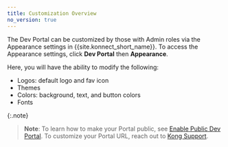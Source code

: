```yaml
---
title: Customization Overview
no_version: true
---
```


The Dev Portal can be customized by those with Admin roles via the Appearance settings in {{site.konnect_short_name}}. To access the Appearance settings, click **Dev Portal** then **Appearance**.

Here, you will have the ability to modify the following:
* Logos: default logo and fav icon
* Themes
* Colors: background, text, and button colors
* Fonts

{:.note}
> **Note**: To learn how to make your Portal public, see [Enable Public Dev Portal](/konnect/dev-portal/customization/public-portal). To customize your Portal URL, reach out to [Kong Support](https://support.konghq.com/).